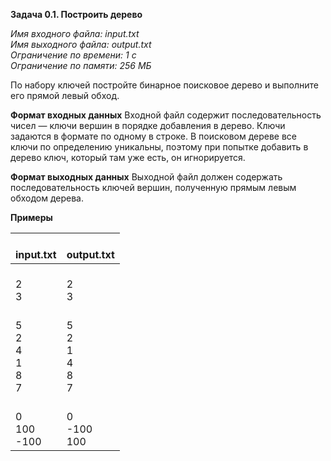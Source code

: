**Задача 0.1. Построить дерево**

*Имя входного файла: input.txt  
Имя выходного файла: output.txt  
Ограничение по времени: 1 с   
Ограничение по памяти: 256 МБ*

По набору ключей постройте бинарное поисковое дерево и выполните его прямой левый обход.

**Формат входных данных**
Входной файл содержит последовательность чисел — ключи вершин в порядке добавления в дерево. Ключи задаются в формате по одному в строке.
В поисковом дереве все ключи по определению уникальны, поэтому при попытке добавить в дерево ключ, который там уже есть, он игнорируется.

**Формат выходных данных**
Выходной файл должен содержать последовательность ключей вершин, полученную прямым левым обходом дерева.

**Примеры**

|    <br>input.txt                                    |    <br>output.txt                                   |
|-----------------------------------------------------|-----------------------------------------------------|
|    <br>2<br>3                                       |    <br>2<br>3                                       |
|    <br>5<br>   2<br>   4<br>   1<br>   8<br>   7    |    <br>5<br>   2<br>   1<br>   4<br>   8<br>   7    |
|    <br>0<br>   100<br>   -100                       |    <br>0<br>   -100<br>   100                       |
